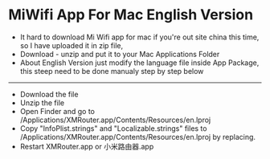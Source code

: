 # MiWifi App For Mac English Version
- It hard to download Mi Wifi app for mac if you're out site china this time, so I have uploaded it in zip file,
- Download - unzip and put it to your Mac Applications Folder
- About English Version just modify the language file inside App Package, this steep need to be done manualy step by step below 
----------------------------------------
- Download the file
- Unzip the file
- Open Finder and go to /Applications/XMRouter.app/Contents/Resources/en.lproj
- Copy "InfoPlist.strings" and "Localizable.strings" files to /Applications/XMRouter.app/Contents/Resources/en.lproj by replacing.
- Restart XMRouter.app or 小米路由器.app
